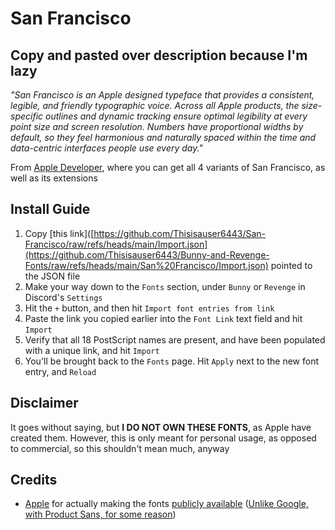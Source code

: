 # San Francisco

## Copy and pasted over description because I'm lazy
_"San Francisco is an Apple designed typeface that provides a consistent, legible, and friendly typographic voice. Across all Apple products, the size-specific outlines and dynamic tracking ensure optimal legibility at every point size and screen resolution. Numbers have proportional widths by default, so they feel harmonious and naturally spaced within the time and data-centric interfaces people use every day."_

From [Apple Developer](https://developer.apple.com/fonts/), where you can get all 4 variants of San Francisco, as well as its extensions

## Install Guide
1. Copy [this link]([https://github.com/Thisisauser6443/San-Francisco/raw/refs/heads/main/Import.json](https://github.com/Thisisauser6443/Bunny-and-Revenge-Fonts/raw/refs/heads/main/San%20Francisco/Import.json) pointed to the JSON file
2. Make your way down to the `Fonts` section, under `Bunny` or `Revenge` in Discord's `Settings`
3. Hit the `+` button, and then hit `Import font entries from link`
4. Paste the link you copied earlier into the `Font Link` text field and hit `Import`
5. Verify that all 18 PostScript names are present, and have been populated with a unique link, and hit `Import`
6. You'll be brought back to the `Fonts` page. Hit `Apply` next to the new font entry, and `Reload`

## Disclaimer
It goes without saying, but **I __DO NOT__ OWN THESE FONTS**, as Apple have created them. However, this is only meant for personal usage, as opposed to commercial, so this shouldn't mean much, anyway

## Credits
- [Apple](https://apple.com) for actually making the fonts [publicly available](https://developer.apple.com/fonts/) ([Unlike Google, with Product Sans, for some reason](https://fonts.google.com/license/productsans))
